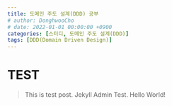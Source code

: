 ```yaml
---
title: 도메인 주도 설계(DDD) 공부
# author: DonghwooCho
# date: 2022-01-01 00:00:00 +0900
categories: [스터디, 도메인 주도 설계(DDD)]
tags: [DDD(Domain Driven Design)]
---
```


# TEST

> This is test post.
> Jekyll Admin Test.
> Hello World!
